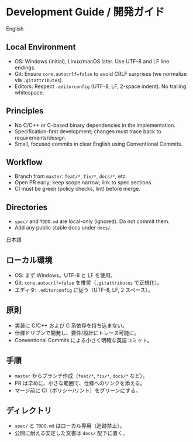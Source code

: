 # Development Guide / 開発ガイド

English

## Local Environment
- OS: Windows (initial), Linux/macOS later. Use UTF-8 and LF line endings.
- Git: Ensure `core.autocrlf=false` to avoid CRLF surprises (we normalize via `.gitattributes`).
- Editors: Respect `.editorconfig` (UTF-8, LF, 2-space indent). No trailing whitespace.

## Principles
- No C/C++ or C-based binary dependencies in the implementation.
- Specification-first development; changes must trace back to requirements/design.
- Small, focused commits in clear English using Conventional Commits.

## Workflow
- Branch from `master`: `feat/*`, `fix/*`, `docs/*`, etc.
- Open PR early; keep scope narrow; link to spec sections.
- CI must be green (policy checks, lint) before merge.

## Directories
- `spec/` and `TODO.md` are local-only (ignored). Do not commit them.
- Add any public stable docs under `docs/`.

日本語

## ローカル環境
- OS: まず Windows。UTF-8 と LF を使用。
- Git: `core.autocrlf=false` を推奨（`.gitattributes` で正規化）。
- エディタ: `.editorconfig` に従う（UTF-8, LF, 2 スペース）。

## 原則
- 実装に C/C++ および C 系依存を持ち込まない。
- 仕様ドリブンで開発し、要件/設計にトレース可能に。
- Conventional Commits による小さく明確な英語コミット。

## 手順
- `master` からブランチ作成（`feat/*`, `fix/*`, `docs/*` など）。
- PR は早めに、小さな範囲で、仕様へのリンクを添える。
- マージ前に CI（ポリシー/リント）をグリーンにする。

## ディレクトリ
- `spec/` と `TODO.md` はローカル専用（追跡禁止）。
- 公開に耐える安定した文書は `docs/` 配下に置く。
